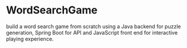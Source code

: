 # WordSearchGame
 build a word search game from scratch using a Java backend for puzzle generation, Spring Boot for API and JavaScript front end for interactive playing experience.
